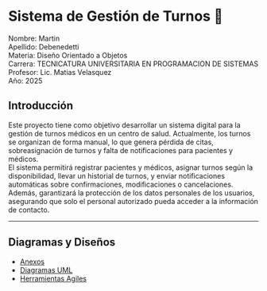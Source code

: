 # Sistema de Gestión de Turnos :calendar:

Nombre: Martin  
Apellido: Debenedetti  
Materia: Diseño Orientado a Objetos  
Carrera: TECNICATURA UNIVERSITARIA EN PROGRAMACION DE SISTEMAS  
Profesor: Lic. Matias Velasquez  
Año: 2025

## Introducción

Este proyecto tiene como objetivo desarrollar un sistema digital para la gestión de turnos médicos en un centro de salud. Actualmente, los turnos se organizan de forma manual, lo que genera pérdida de citas, sobreasignación de turnos y falta de notificaciones para pacientes y médicos.  
El sistema permitirá registrar pacientes y médicos, asignar turnos según la disponibilidad, llevar un historial de turnos, y enviar notificaciones automáticas sobre confirmaciones, modificaciones o cancelaciones. Además, garantizará la protección de los datos personales de los usuarios, asegurando que solo el personal autorizado pueda acceder a la información de contacto.

---

## Diagramas y Diseños

- [Anexos](anexos.md)
- [Diagramas UML](diagramasUML.md)
- [Herramientas Agiles](herramientas_agile.md)

